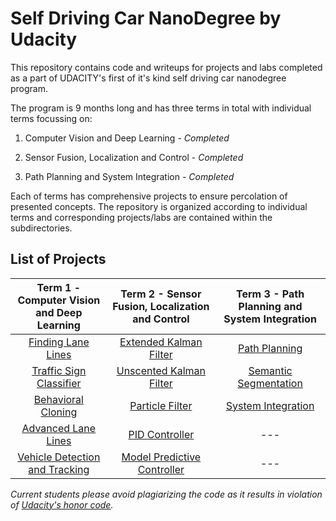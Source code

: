 # Self Driving Car NanoDegree by Udacity

This repository contains code and writeups for projects and labs completed as a part of UDACITY's first of it's kind self driving car nanodegree program.

The program is 9 months long and has three terms in total with individual terms focussing on:

1. Computer Vision and Deep Learning - *Completed*

2. Sensor Fusion, Localization and Control - *Completed*

3. Path Planning and System Integration - *Completed*

Each of terms has comprehensive projects to ensure percolation of presented concepts. The repository is organized according to individual terms and corresponding projects/labs are contained within the subdirectories.

## List of Projects
|Term 1 - Computer Vision and Deep Learning|Term 2 - Sensor Fusion, Localization and Control|Term 3 - Path Planning and System Integration|
|:-------------:|:-------------:|:-------------:|
|[Finding Lane Lines](/Term1-Computer-Vision-and-Deep-Learning/Project1-Finding-Lane-Lines)|[Extended Kalman Filter](/Term2-Sensor-Fusion-Localization-and-Control/Project1-Extended-Kalman-Filter-Sensor-Fusion)|[Path Planning](/Term3-Path-Planning-Concentrations-and-Systems/Project1-Path-Planning)|
|[Traffic Sign Classifier](/Term1-Computer-Vision-and-Deep-Learning/Project2-Traffic-Sign-Classifier)|[Unscented Kalman Filter](/Term2-Sensor-Fusion-Localization-and-Control/Project2-Unscented-Kalman-Filter-Sensor-Fusion)|[Semantic Segmentation](/Term3-Path-Planning-Concentrations-and-Systems/Project2-Semantic-Segmentation-Elective)|
|[Behavioral Cloning](/Term1-Computer-Vision-and-Deep-Learning/Project3-Behavioral-Cloning)|[Particle Filter](/Term2-Sensor-Fusion-Localization-and-Control/Project3-Kidnapped-Vehicle-Project)|[System Integration](/Term3-Path-Planning-Concentrations-and-Systems/Project3-System-Integration-Capstone)|
|[Advanced Lane Lines](/Term1-Computer-Vision-and-Deep-Learning/Project4-Advanced-Lane_Lines)|[PID Controller](/Term2-Sensor-Fusion-Localization-and-Control/Project4-PID-Controller)|---|
|[Vehicle Detection and Tracking](/Term1-Computer-Vision-and-Deep-Learning/Project5-Vehicle-Detection-and-Tracking)|[Model Predictive Controller](/Term2-Sensor-Fusion-Localization-and-Control/Project5-Model-Predictive-Controller)|---|


*Current students please avoid plagiarizing the code as it results in violation of [Udacity's honor code](https://udacity.zendesk.com/hc/en-us/articles/210667103-What-is-the-Udacity-Honor-Code-).*

